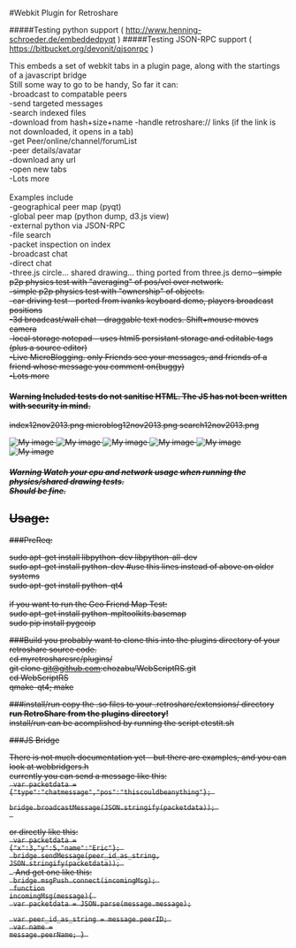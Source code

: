 #Webkit Plugin for Retroshare

#####Testing python support ( http://www.henning-schroeder.de/embeddedpyqt )
#####Testing JSON-RPC support ( https://bitbucket.org/devonit/qjsonrpc )

This embeds a set of webkit tabs in a plugin page, along with the startings of a javascript bridge<br>
Still some way to go to be handy, So far it can:<br>
-broadcast to compatable peers<br>
-send targeted messages<br>
-search indexed files<br>
-download from hash+size+name
-handle retroshare:// links (if the link is not downloaded, it opens in a tab)<br>
-get Peer/online/channel/forumList<br>
-peer details/avatar<br>
-download any url<br>
-open new tabs<br>
-Lots more<br>
<br>
Examples include<br>
-geographical peer map (pyqt)<br>
-global peer map (python dump, d3.js view)<br>
-external python via JSON-RPC<br>
-file search<br>
-packet inspection on index<br>
-broadcast chat<br>
-direct chat<br>
-three.js circle... shared drawing... thing ported from three.js demo<s br>
-simple p2p physics test with "averaging" of pos/vel over network.<br/>
-simple p2p physics test with "ownership" of objects.<br/>
-car driving test - ported from ivanks keyboard demo, players broadcast positions<br/>
-3d broadcast/wall chat - draggable text nodes. Shift+mouse moves camera<br/>
-local storage notepad - uses html5 persistant storage and editable tags (plus a source editor)<br/>
-Live MicroBlogging. only Friends see your messages, and friends of a friend whose message you comment on(buggy)<br/>
-Lots more<br/>



#### Warning Included tests do not sanitise HTML. The JS has not been written with security in mind.
index12nov2013.png  microblog12nov2013.png  search12nov2013.png

![My image](http://chozabu.net/stuff/microblog12nov2013.png)
![My image](http://chozabu.net/stuff/search12nov2013.png)
![My image](http://chozabu.net/stuff/index12nov2013.png)
![My image](http://chozabu.net/stuff/WebScriptRS.png)
![My image](http://chozabu.net/stuff/WebScriptRS1.png)
![My image](http://chozabu.net/stuff/WebScriptRS2.png)

##### Warning Watch your cpu and network usage when running the physics/shared drawing tests.<br> Should be fine.

## Usage:

###PreReq:

sudo apt-get install libpython-dev libpython-all-dev<br>
sudo apt-get install python-dev #use this lines instead of above on older systems<br>
sudo apt-get install python-qt4<br>
<br>
if you want to run the Geo Friend Map Test:<br>
sudo apt-get install python-mpltoolkits.basemap<br>
sudo pip install pygeoip<br>

###Build
you probably want to clone this into the plugins directory of your retroshare source code.<br>
cd myretrosharesrc/plugins/ <br>
git clone git@github.com:chozabu/WebScriptRS.git<br>
cd WebScriptRS<br>
qmake-qt4; make<br>

###install/run
copy the .so files to your .retroshare/extensions/ directory<br>
**run RetroShare from the plugins directory!**<br>
install/run can be acomplished by running the script ctestit.sh<br>

###JS Bridge

There is not much documentation yet - but there are examples, and you can look at webbridgers.h <br>
currently you can send a message like this: <br>
<code>
var packetdata = {"type":"chatmessage","pos":"thiscouldbeanything"}; <br>
bridge.broadcastMessage(JSON.stringify(packetdata)); <br>
</code>

or directly like this: <br>
<code>
var packetdata = {"x":3,"y":5,"name":"Eric"}; <br>
bridge.sendMessage(peer_id_as_string, JSON.stringify(packetdata)); <br>
</code>
And get one like this: <br>
<code>
bridge.msgPush.connect(incomingMsg); <br>
function incomingMsg(message){ <br>
  var packetdata = JSON.parse(message.message); <br>
  var peer_id_as_string = message.peerID; <br>
  var name = message.peerName;
}
</code>
